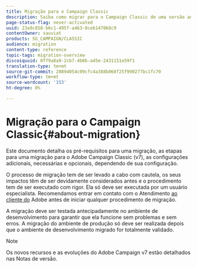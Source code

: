 ```yaml
---
title: Migração para o Campaign Classic
description: Saiba como migrar para o Campaign Classic de uma versão anterior da Campanha
page-status-flag: never-activated
uuid: 23a9c858-b6c1-495f-a463-0ceb147068c9
contentOwner: sauviat
products: SG_CAMPAIGN/CLASSIC
audience: migration
content-type: reference
topic-tags: migration-overview
discoiquuid: 0ff9a8a9-2cb7-4b0b-a45e-2431151e59f1
translation-type: tm+mt
source-git-commit: 20894054c09cfc4a388b068f25f990277bc1fc70
workflow-type: tm+mt
source-wordcount: '153'
ht-degree: 0%

---
```



# Migração para o Campaign Classic{#about-migration}

Este documento detalha os pré-requisitos para uma migração, as etapas para uma migração para o Adobe Campaign Classic (v7), as configurações adicionais, necessárias e opcionais, dependendo de sua configuração.

O processo de migração tem de ser levado a cabo com cautela, os seus impactos têm de ser devidamente considerados antes e o procedimento tem de ser executado com rigor. Ela só deve ser executada por um usuário especialista. Recomendamos entrar em contato com o Atendimento [ao cliente do](https://helpx.adobe.com/enterprise/admin-guide.html/enterprise/using/support-for-experience-cloud.ug.html) Adobe antes de iniciar qualquer procedimento de migração.

A migração deve ser testada antecipadamente no ambiente de desenvolvimento para garantir que ela funcione sem problemas e sem erros. A migração do ambiente de produção só deve ser realizada depois que o ambiente de desenvolvimento migrado for totalmente validado.

>[!NOTE]
>
>Os novos recursos e as evoluções do Adobe Campaign v7 estão detalhados nas Notas [](../../rn/using/latest-release.md)de versão.
